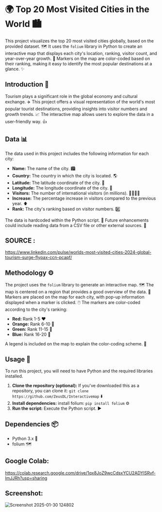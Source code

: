 # 🌍 Top 20 Most Visited Cities in the World 🏙️

This project visualizes the top 20 most visited cities globally, based on the provided dataset. 🗺️ It uses the `folium` library in Python to create an interactive map that displays each city's location, ranking, visitor count, and year-over-year growth. 📍 Markers on the map are color-coded based on their ranking, making it easy to identify the most popular destinations at a glance. ✨

## Introduction 👋

Tourism plays a significant role in the global economy and cultural exchange. ✈️ This project offers a visual representation of the world's most popular tourist destinations, providing insights into visitor numbers and growth trends. 📈 The interactive map allows users to explore the data in a user-friendly way. 👍

## Data 📊

The data used in this project includes the following information for each city:

* **Name:** The name of the city. 🏙️
* **Country:** The country in which the city is located. 🌎
* **Latitude:** The latitude coordinate of the city. 🧭
* **Longitude:** The longitude coordinate of the city. 🧭
* **Visitors:** The number of international visitors (in millions). 👨‍👩‍👧‍👦
* **Increase:** The percentage increase in visitors compared to the previous year. ⬆️
* **Rank:** The city's ranking based on visitor numbers. #️⃣

The data is hardcoded within the Python script. 🐍 Future enhancements could include reading data from a CSV file or other external sources. 💾

## SOURCE :
https://www.linkedin.com/pulse/worlds-most-visited-cities-2024-global-tourism-surge-flypax-ccn-pcapf/


## Methodology ⚙️

The project uses the `folium` library to generate an interactive map. 🗺️ The map is centered on a region that provides a good overview of the data. 📍 Markers are placed on the map for each city, with pop-up information displayed when a marker is clicked. 🖱️ The markers are color-coded according to the city's ranking:

* **Red:** Rank 1-5 ❤️
* **Orange:** Rank 6-10 🧡
* **Green:** Rank 11-15 💚
* **Blue:** Rank 16-20 💙

A legend is included on the map to explain the color-coding scheme. 🔑

## Usage 🚀

To run this project, you will need to have Python and the required libraries installed.

1. **Clone the repository (optional):** If you've downloaded this as a repository, you can clone it: `git clone https://github.com/ZeusDL/Interactivemap` ⬇️
2. **Install dependencies:** install folium: `pip install folium` ⚙️
3. **Run the script:** Execute the Python script. ▶️

## Dependencies 📦

* Python 3.x 🐍
* folium 🗺️

## Google Colab:
https://colab.research.google.com/drive/1qx8JoZ9wcCdsxYCU2ADYlSRvf-lmJJRh?usp=sharing

## Screenshot: 
![Screenshot 2025-01-30 124802](https://github.com/user-attachments/assets/2eb53872-f155-4bed-a191-f3bb9b819eda)

